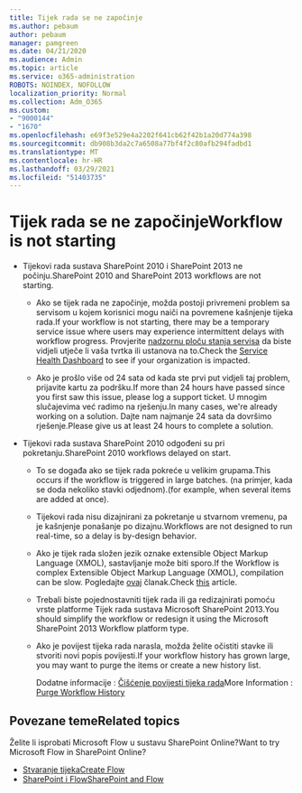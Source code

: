 ```yaml
---
title: Tijek rada se ne započinje
ms.author: pebaum
author: pebaum
manager: pamgreen
ms.date: 04/21/2020
ms.audience: Admin
ms.topic: article
ms.service: o365-administration
ROBOTS: NOINDEX, NOFOLLOW
localization_priority: Normal
ms.collection: Adm_O365
ms.custom:
- "9000144"
- "1670"
ms.openlocfilehash: e69f3e529e4a2202f641cb62f42b1a20d774a398
ms.sourcegitcommit: db908b3da2c7a6508a77bf4f2c80afb294fadbd1
ms.translationtype: MT
ms.contentlocale: hr-HR
ms.lasthandoff: 03/29/2021
ms.locfileid: "51403735"
---
```

# <a name="workflow-is-not-starting"></a><span data-ttu-id="2d24f-102">Tijek rada se ne započinje</span><span class="sxs-lookup"><span data-stu-id="2d24f-102">Workflow is not starting</span></span>

- <span data-ttu-id="2d24f-103">Tijekovi rada sustava SharePoint 2010 i SharePoint 2013 ne počinju.</span><span class="sxs-lookup"><span data-stu-id="2d24f-103">SharePoint 2010 and SharePoint 2013 workflows are not starting.</span></span>

    - <span data-ttu-id="2d24f-104">Ako se tijek rada ne započinje, možda postoji privremeni problem sa servisom u kojem korisnici mogu naiči na povremene kašnjenje tijeka rada.</span><span class="sxs-lookup"><span data-stu-id="2d24f-104">If your workflow is not starting, there may be a temporary service issue where users may experience intermittent delays with workflow progress.</span></span> <span data-ttu-id="2d24f-105">Provjerite [nadzornu ploču stanja servisa](https://admin.microsoft.com/AdminPortal/Home/servicehealth) da biste vidjeli utječe li vaša tvrtka ili ustanova na to.</span><span class="sxs-lookup"><span data-stu-id="2d24f-105">Check the [Service Health Dashboard](https://admin.microsoft.com/AdminPortal/Home/servicehealth) to see if your organization is impacted.</span></span>

    - <span data-ttu-id="2d24f-106">Ako je prošlo više od 24 sata od kada ste prvi put vidjeli taj problem, prijavite kartu za podršku.</span><span class="sxs-lookup"><span data-stu-id="2d24f-106">If more than 24 hours have passed since you first saw this issue, please log a support ticket.</span></span> <span data-ttu-id="2d24f-107">U mnogim slučajevima već radimo na rješenju.</span><span class="sxs-lookup"><span data-stu-id="2d24f-107">In many cases, we're already working on a solution.</span></span> <span data-ttu-id="2d24f-108">Dajte nam najmanje 24 sata da dovršimo rješenje.</span><span class="sxs-lookup"><span data-stu-id="2d24f-108">Please give us at least 24 hours to complete a solution.</span></span>

- <span data-ttu-id="2d24f-109">Tijekovi rada sustava SharePoint 2010 odgođeni su pri pokretanju.</span><span class="sxs-lookup"><span data-stu-id="2d24f-109">SharePoint 2010 workflows delayed on start.</span></span>

    - <span data-ttu-id="2d24f-110">To se događa ako se tijek rada pokreće u velikim grupama.</span><span class="sxs-lookup"><span data-stu-id="2d24f-110">This occurs if the workflow is triggered in large batches.</span></span> <span data-ttu-id="2d24f-111">(na primjer, kada se doda nekoliko stavki odjednom).</span><span class="sxs-lookup"><span data-stu-id="2d24f-111">(for example, when several items are added at once).</span></span>

    - <span data-ttu-id="2d24f-112">Tijekovi rada nisu dizajnirani za pokretanje u stvarnom vremenu, pa je kašnjenje ponašanje po dizajnu.</span><span class="sxs-lookup"><span data-stu-id="2d24f-112">Workflows are not designed to run real-time, so a delay is by-design behavior.</span></span>

   -  <span data-ttu-id="2d24f-113">Ako je tijek rada složen jezik oznake extensible Object Markup Language (XMOL), sastavljanje može biti sporo.</span><span class="sxs-lookup"><span data-stu-id="2d24f-113">If the Workflow is complex Extensible Object Markup Language (XMOL), compilation can be slow.</span></span> <span data-ttu-id="2d24f-114">Pogledajte [ovaj](https://support.microsoft.com//kb/3043697) članak.</span><span class="sxs-lookup"><span data-stu-id="2d24f-114">Check [this](https://support.microsoft.com//kb/3043697) article.</span></span>

    - <span data-ttu-id="2d24f-115">Trebali biste pojednostavniti tijek rada ili ga redizajnirati pomoću vrste platforme Tijek rada sustava Microsoft SharePoint 2013.</span><span class="sxs-lookup"><span data-stu-id="2d24f-115">You should simplify the workflow or redesign it using the Microsoft SharePoint 2013 Workflow platform type.</span></span>

    - <span data-ttu-id="2d24f-116">Ako je povijest tijeka rada narasla, možda želite očistiti stavke ili stvoriti novi popis povijesti.</span><span class="sxs-lookup"><span data-stu-id="2d24f-116">If your workflow history has grown large, you may want to purge the items or create a new history list.</span></span>

        <span data-ttu-id="2d24f-117">Dodatne informacije : [Čišćenje povijesti tijeka rada](https://blogs.technet.microsoft.com/marj/2015/08/07/sharepoint-2010-workflows-best-practice-purge-workflow-history-list-items/)</span><span class="sxs-lookup"><span data-stu-id="2d24f-117">More Information : [Purge Workflow History](https://blogs.technet.microsoft.com/marj/2015/08/07/sharepoint-2010-workflows-best-practice-purge-workflow-history-list-items/)</span></span>


## <a name="related-topics"></a><span data-ttu-id="2d24f-118">Povezane teme</span><span class="sxs-lookup"><span data-stu-id="2d24f-118">Related topics</span></span>
<span data-ttu-id="2d24f-119">Želite li isprobati Microsoft Flow u sustavu SharePoint Online?</span><span class="sxs-lookup"><span data-stu-id="2d24f-119">Want to try Microsoft Flow in SharePoint Online?</span></span>
- [<span data-ttu-id="2d24f-120">Stvaranje tijeka</span><span class="sxs-lookup"><span data-stu-id="2d24f-120">Create Flow</span></span>](https://support.office.com/article/Create-a-flow-for-a-list-or-library-in-SharePoint-Online-or-OneDrive-for-Business-a9c3e03b-0654-46af-a254-20252e580d01) 
- [<span data-ttu-id="2d24f-121">SharePoint i Flow</span><span class="sxs-lookup"><span data-stu-id="2d24f-121">SharePoint and Flow</span></span>](https://flow.microsoft.com/blog/sharepoint-and-flow/) 
